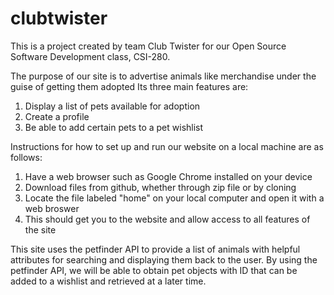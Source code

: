# clubtwister
This is a project created by team Club Twister for our Open Source Software Development class, CSI-280.

The purpose of our site is to advertise animals like merchandise under the guise of getting them adopted
Its three main features are:
1. Display a list of pets available for adoption
2. Create a profile
3. Be able to add certain pets to a pet wishlist

Instructions for how to set up and run our website on a local machine are as follows:
1. Have a web browser such as Google Chrome installed on your device
2. Download files from github, whether through zip file or by cloning
3. Locate the file labeled "home" on your local computer and open it with a web broswer
4. This should get you to the website and allow access to all features of the site

This site uses the petfinder API to provide a list of animals with helpful attributes for searching and displaying them back to the user.  By using the petfinder API, we will be able to obtain pet objects with ID that can be added to a wishlist and retrieved at a later time.